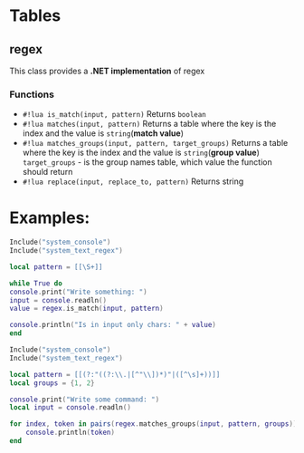 # Tables
## regex
This class provides a **.NET implementation** of regex

### Functions
- `#!lua is_match(input, pattern)`
    Returns `boolean`
- `#!lua matches(input, pattern)`
    Returns a table where the key is the index and the value is `string`(**match value**)
- `#!lua matches_groups(input, pattern, target_groups)`
    Returns a table where the key is the index and the value is `string`(**group value**)
    `target_groups` - is the group names table, which value the function should return
- `#!lua replace(input, replace_to, pattern)`
    Returns string

# Examples:
```lua
Include("system_console")
Include("system_text_regex")

local pattern = [[\S+]]

while True do
console.print("Write something: ")
input = console.readln()
value = regex.is_match(input, pattern)

console.println("Is in input only chars: " + value)
end
```

```lua
Include("system_console")
Include("system_text_regex")

local pattern = [[(?:"((?:\\.|[^"\\])*)"|([^\s]+))]]
local groups = {1, 2}

console.print("Write some command: ")
local input = console.readln()

for index, token in pairs(regex.matches_groups(input, pattern, groups)) do
    console.println(token)
end
```
